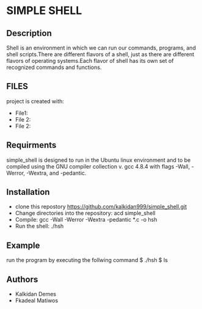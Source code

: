 # SIMPLE SHELL
## Description
Shell is an environment in which we can run our commands, programs, and shell scripts.There are different flavors of a shell,
just as there are different flavors of operating systems.Each flavor of shell has its own set of recognized commands and functions.
## FILES
project is created with:
* File1:
* File 2:
* File 2:
## Requirments
simple_shell is designed to run in the Ubuntu linux environment and to be compiled using the GNU compiler collection v. gcc 4.8.4
with flags -Wall, -Werror, -Wextra, and -pedantic.
## Installation
* clone this repostory https://github.com/kalkidan999/simple_shell.git
* Change directories into the repository: acd simple_shell
* Compile: gcc -Wall -Werror -Wextra -pedantic *.c -o hsh
* Run the shell: ./hsh
## Example
run the program by executing the follwing command
$ ./hsh
$ ls
## Authors
* Kalkidan Demes
* Fkadeal Matiwos
